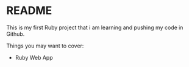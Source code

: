 # README

This is my first Ruby project that i am learning and pushing my code in Github. 

Things you may want to cover:

* Ruby Web App
